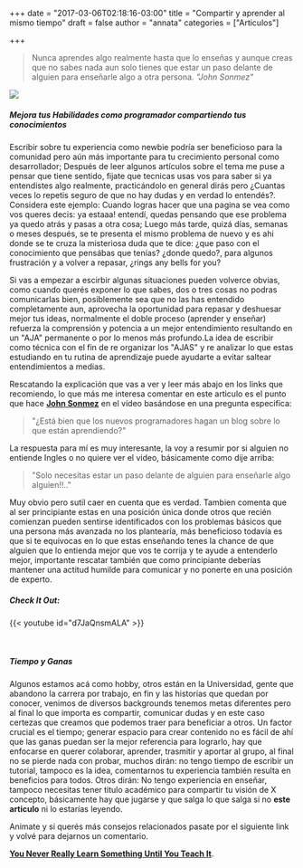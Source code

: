 +++
date = "2017-03-06T02:18:16-03:00"
title = "Compartir y aprender al mismo tiempo"
draft = false
author = "annata"
categories = ["Articulos"]

+++
>Nunca aprendes algo realmente hasta que lo enseñas y aunque creas que no sabes nada aun solo tienes que estar
un paso delante de alguien para enseñarle algo a otra persona.
                                                                                            *"John Sonmez"*
<!--more-->

![](/img/comparte-y-aprende.jpg)

##### Mejora tus Habilidades como programador compartiendo tus conocimientos

Escribir sobre tu experiencia como newbie podría ser beneficioso para la comunidad pero aún más importante para tu crecimiento personal como desarrollador; Después de leer algunos artículos sobre el tema me puse a pensar que tiene sentido, fijate que tecnicas usas vos para saber si ya entendistes algo realmente, practicándolo en general dirás pero ¿Cuantas veces lo repetis seguro de que no hay dudas y en verdad lo entendés?. Considera este ejemplo: Cuando logras hacer que una pagina se vea como vos queres decis: ya estaaa! entendí, quedas pensando que ese problema ya quedo atrás y pasas a otra cosa; Luego más tarde, quizá días, semanas o meses después, se te presenta el mismo problema de nuevo y es ahi donde  se te cruza la misteriosa duda que te dice: ¿que paso con el conocimiento que pensábas que tenías? ¿donde quedo?, para algunos frustración y a volver a repasar, ¿rings any bells for you?

Si vas a empezar a escirbir algunas situaciones pueden volverce obvias, como cuando querés exponer lo que sabes, dos o tres cosas  no podras comunicarlas bien, posiblemente sea que no las has entendido completamente aun, aprovecha la  oportunidad para repasar y  deshuesar mejor tus ideas, normalmente el doble proceso (aprender y enseñar) refuerza la comprensión y potencia a un mejor entendimiento resultando en un "AJA" permanente o por lo menos más profundo.La idea de escribir como técnica con el fin de re organizar los "AJAS" y re analizar lo que estas estudiando en tu rutina de aprendizaje puede ayudarte a evitar saltear entendimientos a medias.

Rescatando la explicación que vas a ver y leer más abajo en los links que recomiendo, lo que más me interesa comentar en este articulo es el punto que hace **[John Sonmez](https://www.linkedin.com/in/johnsonmez)** en el vídeo basándose en una pregunta especifica:

> "¿Está bien que los nuevos programadores hagan un blog sobre lo que están aprendiendo?"

La respuesta para mí es muy interesante, la voy a resumir por si alguien no entiende Ingles o no quiere ver el video, básicamente como dije arriba:

> "Solo necesitas estar un paso delante de alguien para enseñarle algo alguien!!.."

Muy obvio pero sutil caer en cuenta  que es verdad. Tambien comenta que al ser principiante estas en una posición única donde otros que recién comienzan pueden sentirse identificados con los problemas básicos que una persona más avanzada no los plantearía, más beneficioso todavía es que si te equivocas en lo que estas enseñando tenes la chance de que alguien que lo entienda mejor que vos te corrija y te ayude a entenderlo mejor, importante rescatar también  que como principiante deberías mantener una actitud humilde para comunicar y no ponerte en una posición de experto.

##### Check It Out:


{{< youtube id="d7JaQnsmALA" >}}

&nbsp;

##### Tiempo y Ganas

Algunos estamos acá como hobby, otros están en la Universidad, gente que abandono la carrera por trabajo, en fin y las historias que quedan por conocer, venimos de diversos backgrounds tenemos metas diferentes pero al final lo que importa es compartir, comunicar dudas y en este caso certezas que creamos que podemos traer para beneficiar a otros. Un factor crucial es el tiempo; generar espacio para crear contenido no es fácil de ahí que las ganas puedan ser la mejor referencia para lograrlo, hay que enfocarse en querer colaborar, aprender, trasmitir y aportar al grupo, al final no se pierde nada con probar, muchos dirán: no tengo tiempo de escribir un tutorial, tampoco es la idea, comentarnos tu experiencia también resulta en beneficios para todos. Otros dirán: No tengo experiencia en enseñar, tampoco necesitas tener titulo académico para compartir tu visión de X concepto, básicamente hay que jugarse y que salga lo que salga si no **este articulo** ni lo estarías leyendo.

Animate y si querés más consejos relacionados pasate por el siguiente link y volvé para dejarnos un comentario.

**[You Never Really Learn Something Until You Teach It](https://dzone.com/articles/you-never-really-learn)**.

